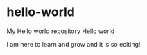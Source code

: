 # hello-world
My Hello world repository
Hello world

I am here to learn and grow and it is so eciting!

